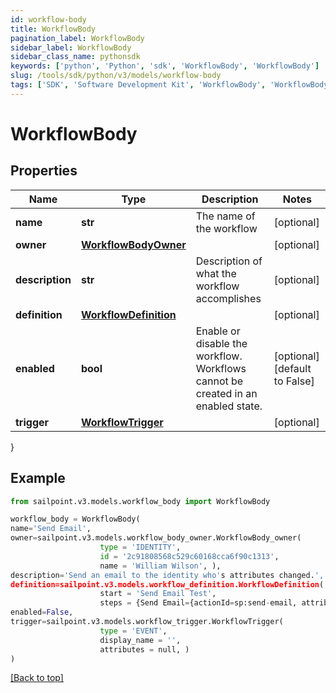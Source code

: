 ```yaml
---
id: workflow-body
title: WorkflowBody
pagination_label: WorkflowBody
sidebar_label: WorkflowBody
sidebar_class_name: pythonsdk
keywords: ['python', 'Python', 'sdk', 'WorkflowBody', 'WorkflowBody']
slug: /tools/sdk/python/v3/models/workflow-body
tags: ['SDK', 'Software Development Kit', 'WorkflowBody', 'WorkflowBody']
---
```


# WorkflowBody

## Properties

| Name | Type | Description | Notes |
| --- | --- | --- | --- |
| **name** | **str** | The name of the workflow | [optional] |
| **owner** | [**WorkflowBodyOwner**](workflow-body-owner) |  | [optional] |
| **description** | **str** | Description of what the workflow accomplishes | [optional] |
| **definition** | [**WorkflowDefinition**](workflow-definition) |  | [optional] |
| **enabled** | **bool** | Enable or disable the workflow. Workflows cannot be created in an enabled state. | [optional] [default to False] |
| **trigger** | [**WorkflowTrigger**](workflow-trigger) |  | [optional] |

}

## Example

```python
from sailpoint.v3.models.workflow_body import WorkflowBody

workflow_body = WorkflowBody(
name='Send Email',
owner=sailpoint.v3.models.workflow_body_owner.WorkflowBody_owner(
                    type = 'IDENTITY',
                    id = '2c91808568c529c60168cca6f90c1313',
                    name = 'William Wilson', ),
description='Send an email to the identity who's attributes changed.',
definition=sailpoint.v3.models.workflow_definition.WorkflowDefinition(
                    start = 'Send Email Test',
                    steps = {Send Email={actionId=sp:send-email, attributes={body=This is a test, from=sailpoint@sailpoint.com, recipientId.$=$.identity.id, subject=test}, nextStep=success, selectResult=null, type=ACTION}, success={type=success}}, ),
enabled=False,
trigger=sailpoint.v3.models.workflow_trigger.WorkflowTrigger(
                    type = 'EVENT',
                    display_name = '',
                    attributes = null, )
)

```

[[Back to top]](#)
